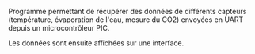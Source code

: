 Programme permettant de récupérer des données de différents capteurs (température, évaporation de l'eau, mesure du CO2) envoyées en UART depuis un microcontrôleur PIC.

Les données sont ensuite affichées sur une interface.
